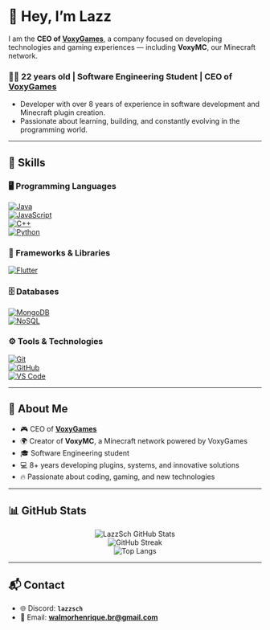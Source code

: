 # 👋 Hey, I’m Lazz  

I am the **CEO of [VoxyGames](https://voxymc.net)**, a company focused on developing technologies and gaming experiences — including **VoxyMC**, our Minecraft network.  

### 👨‍💻 22 years old | Software Engineering Student | CEO of [VoxyGames](https://voxymc.net)  

* Developer with over 8 years of experience in software development and Minecraft plugin creation.  
* Passionate about learning, building, and constantly evolving in the programming world.  

---

## 🚀 Skills  

### 🖥️ Programming Languages  
[![Java](https://img.shields.io/badge/Java-007396?style=for-the-badge&logo=java&logoColor=white)](https://www.java.com/)  
[![JavaScript](https://img.shields.io/badge/JavaScript-F7DF1E?style=for-the-badge&logo=javascript&logoColor=black)](https://developer.mozilla.org/en-US/docs/Web/JavaScript)  
[![C++](https://img.shields.io/badge/C++-00599C?style=for-the-badge&logo=c%2B%2B&logoColor=white)](https://learn.microsoft.com/en-us/cpp/cpp/?view=msvc-170)  
[![Python](https://img.shields.io/badge/Python-3776AB?style=for-the-badge&logo=python&logoColor=white)](https://www.python.org/)  

### 📱 Frameworks & Libraries  
[![Flutter](https://img.shields.io/badge/Flutter-02569B?style=for-the-badge&logo=flutter&logoColor=white)](https://flutter.dev/)  

### 🗄️ Databases  
[![MongoDB](https://img.shields.io/badge/MongoDB-47A248?style=for-the-badge&logo=mongodb&logoColor=white)](https://www.mongodb.com/)  
[![NoSQL](https://img.shields.io/badge/NoSQL-003545?style=for-the-badge&logoColor=white)](https://www.oracle.com/database/nosql/what-is-nosql/)  

### ⚙️ Tools & Technologies  
[![Git](https://img.shields.io/badge/Git-F05032?style=for-the-badge&logo=git&logoColor=white)](https://git-scm.com/)  
[![GitHub](https://img.shields.io/badge/GitHub-181717?style=for-the-badge&logo=github&logoColor=white)](https://github.com/)  
[![VS Code](https://img.shields.io/badge/VS%20Code-007ACC?style=for-the-badge&logo=visualstudiocode&logoColor=white)](https://code.visualstudio.com/)  

---

## 📌 About Me  

- 🎮 CEO of **[VoxyGames](https://voxymc.net)**  
- 🌍 Creator of **VoxyMC**, a Minecraft network powered by VoxyGames  
- 🎓 Software Engineering student 
- 💻 8+ years developing plugins, systems, and innovative solutions  
- 🔥 Passionate about coding, gaming, and new technologies  

---

## 📊 GitHub Stats  

<div align="center">

![LazzSch GitHub Stats](https://github-readme-stats.vercel.app/api?username=lazzsch&show_icons=true&theme=tokyonight&hide_border=true)  
![GitHub Streak](https://github-readme-streak-stats.herokuapp.com/?user=lazzsch&theme=tokyonight&hide_border=true)  
![Top Langs](https://github-readme-stats.vercel.app/api/top-langs/?username=lazzsch&layout=compact&theme=tokyonight&hide_border=true)  

</div>

---

## 📬 Contact  

- 🌐 Discord: **`lazzsch`**  
- 📧 Email: **walmorhenrique.br@gmail.com**  
